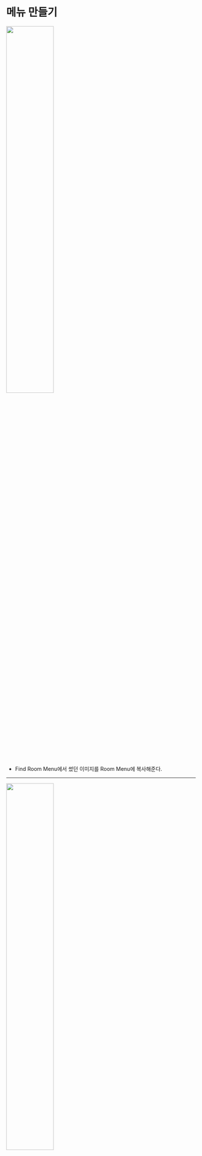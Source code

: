 메뉴 만들기
=======================
<img src="https://github.com/isp829/3dunitymulty/blob/master/images/lecture3/lecture3-6/3-6-1.png" width="50%">   

* Find Room Menu에서 썼던 이미지를 Room Menu에 복사해준다. 

-------------------------------------------------------------   
<img src="https://github.com/isp829/3dunitymulty/blob/master/images/lecture3/lecture3-6/3-6-2.PNG" width="50%">  

* 복사한 이미지 이름을 바꿔주고 TMP를 넣어준다. 

----------------------------
<img src="https://github.com/isp829/3dunitymulty/blob/master/images/lecture3/lecture3-6/3-6-3.png" width="50%">  
<img src="https://github.com/isp829/3dunitymulty/blob/master/images/lecture3/lecture3-6/3-6-3.png" width="50%">  

* 텍스트창과 텍스트 크기조절, 위치조절을 해준다. 

-------------------------------------------------------------   
<img src="https://github.com/isp829/3dunitymulty/blob/master/images/lecture3/lecture3-6/3-6-5.png" width="50%">  

* 텍스트를 프리펩화 시켜준다. 

-------------------------------------------------------------   
<img src="https://github.com/isp829/3dunitymulty/blob/master/images/lecture3/lecture3-6/3-6-6.PNG" width="50%">  

* Player List Item 스크립트를 작성한다. 

-------------------------------------------------------------   
<img src="https://github.com/isp829/3dunitymulty/blob/master/images/lecture3/lecture3-6/3-6-7.PNG" width="50%">  

* 이름을 받아서 플레이어에게 이름을 주고 플레이어가 나가면 이름표를 지우도록 스크립트를 작성해주자. 

----------------------------------------   
<img src="https://github.com/isp829/3dunitymulty/blob/master/images/lecture3/lecture3-6/3-6-8.PNG" width="50%">  
<img src="https://github.com/isp829/3dunitymulty/blob/master/images/lecture3/lecture3-6/3-6-9.PNG" width="50%">  
<img src="https://github.com/isp829/3dunitymulty/blob/master/images/lecture3/lecture3-6/3-6-10.PNG" width="50%">  
<img src="https://github.com/isp829/3dunitymulty/blob/master/images/lecture3/lecture3-6/3-6-11.PNG" width="50%">  

* Launcher스크립트도 수정해준다.   
* 방에 내가 참여가하거나 다른 플레이어가 참여하면 이름을 붙여주고 이름표가 뜨도록 해준다. 

---------------------------------------- 
<img src="https://github.com/isp829/3dunitymulty/blob/master/images/lecture3/lecture3-6/3-6-12.png" width="50%">  

* Player List Item의 프리펩의 크기를 조절해준다.  
* Player List Item 스크립트를 넣어주고 요소들을 할당해준다.  

----------------------------------------   
<img src="https://github.com/isp829/3dunitymulty/blob/master/images/lecture3/lecture3-6/3-6-13.png" width="50%">  

* canvas에 새로 launcher에 추가한 요소들을 넣어준다.  

----------------------------------------   
<img src="https://github.com/isp829/3dunitymulty/blob/master/images/lecture3/lecture3-6/3-6-14.PNG" width="50%">  

* 빌드한다음 여러개를 실행시켜보면 새로운 사람이 방에 들어올때마다 목록에 추가되는걸 볼 수 있다.  

-----------------------   
<img src="https://github.com/isp829/3dunitymulty/blob/master/images/lecture3/lecture3-6/3-6-15.PNG" width="50%">  

* Game Scene을 만들어주자.  

-----------------------   
<img src="https://github.com/isp829/3dunitymulty/blob/master/images/lecture3/lecture3-6/3-6-16.PNG" width="50%">  

* 빌드 세팅에서 game scene을 추가해주자.   

-----------------------   
<img src="https://github.com/isp829/3dunitymulty/blob/master/images/lecture3/lecture3-6/3-6-17.png" width="50%">  

* Room Menu에서 leave room 버튼을 복사해주자. 

-----------------------   
<img src="https://github.com/isp829/3dunitymulty/blob/master/images/lecture3/lecture3-6/3-6-18.PNG" width="50%">  
<img src="https://github.com/isp829/3dunitymulty/blob/master/images/lecture3/lecture3-6/3-6-19.PNG" width="50%">  


* 버튼의 크기와 위치를 조절해주고 text를 Start Game으로 바꿔주자.   

-----------------------   
<img src="https://github.com/isp829/3dunitymulty/blob/master/images/lecture3/lecture3-6/3-6-20.PNG" width="50%">  
<img src="https://github.com/isp829/3dunitymulty/blob/master/images/lecture3/lecture3-6/3-6-21.PNG" width="50%">  
<img src="https://github.com/isp829/3dunitymulty/blob/master/images/lecture3/lecture3-6/3-6-22.PNG" width="50%">  
<img src="https://github.com/isp829/3dunitymulty/blob/master/images/lecture3/lecture3-6/3-6-23.PNG" width="50%">  

* launcher 스크립트를 수정해주자.  
* 방에 들어온사람들이 모두 같은 scene을 보도록 해주고 방장이 start game을 누르면 아까 만든 game scene을 불러오게 해주자.  
------------------------  
```
using Photon.Pun;
using Photon.Realtime;
using System.Collections;
using System.Collections.Generic;
using UnityEngine;
using TMPro;

public class PlayerListItem : MonoBehaviourPunCallbacks//다른 포톤 반응 받아들이기
{
    [SerializeField] TMP_Text text;
    Player player;//포톤 리얼타임은 Player를 선언 할 수 있게 해준다.

    public void SetUp(Player _player)
    {
        player = _player;
        text.text = _player.NickName;//플레이어 이름 받아서 그사람 이름이 목록에 뜨게 만들어준다. 
    }

    public override void OnPlayerLeftRoom(Player otherPlayer)//플레이어가 방떠났을때 호출
    {
        if (player == otherPlayer)//나간 플레이어가 나면?
        {
            Destroy(gameObject);//이름표 삭제
        }
    }

    public override void OnLeftRoom()//방 나가면 호출
    {
        Destroy(gameObject);//이름표 호출
    }
}

```

* Player List Item 스크립트의 전문이다.   

--------------------
```

* Player List Item스크립트의 전문이다.  

-----------------------  
```
using System.Collections;
using System.Collections.Generic;
using UnityEngine;
using Photon.Pun;//포톤 기능 사용
using TMPro;//텍스트 메쉬 프로 기능 사용
using Photon.Realtime;
using System.Linq;

public class Launcher : MonoBehaviourPunCallbacks//다른 포톤 반응 받아들이기
{
    public static Launcher Instance;//Launcher스크립트를 메서드로 사용하기 위해 선언

    [SerializeField] TMP_InputField roomNameInputField;
    [SerializeField] TMP_Text errorText;
    [SerializeField] TMP_Text roomNameText;
    [SerializeField] Transform roomListContent;
    [SerializeField] GameObject roomListItemPrefab;
    [SerializeField] Transform playerListContent;
    [SerializeField] GameObject playerListItemPrefab;
    [SerializeField] GameObject startGameButton;

    void Awake()
    {
        Instance = this;//메서드로 사용
    }
    void Start()
    {
        Debug.Log("Connecting to Master");
        PhotonNetwork.ConnectUsingSettings();//설정한 포톤 서버에 때라 마스터 서버에 연결
    }

    public override void OnConnectedToMaster()//마스터서버에 연결시 작동됨
    {
        Debug.Log("Connected to Master");
        PhotonNetwork.JoinLobby();//마스터 서버 연결시 로비로 연결
        PhotonNetwork.AutomaticallySyncScene = true;//자동으로 모든 사람들의 scene을 통일 시켜준다. 
    }

    public override void OnJoinedLobby()//로비에 연결시 작동
    {
        MenuManager.Instance.OpenMenu("title");//로비에 들어오면 타이틀 메뉴 키기
        Debug.Log("Joined Lobby");
        PhotonNetwork.NickName = "Player " + Random.Range(0, 1000).ToString("0000");
        //들어온사람 이름 랜덤으로 숫자붙여서 정해주기
    }
    public void CreateRoom()//방만들기
    {
        if (string.IsNullOrEmpty(roomNameInputField.text))
        {
            return;//방 이름이 빈값이면 방 안만들어짐
        }
        PhotonNetwork.CreateRoom(roomNameInputField.text);//포톤 네트워크기능으로 roomNameInputField.text의 이름으로 방을 만든다.
        MenuManager.Instance.OpenMenu("loading");//로딩창 열기
    }

    public override void OnJoinedRoom()//방에 들어갔을때 작동
    {
        MenuManager.Instance.OpenMenu("room");//룸 메뉴 열기
        roomNameText.text = PhotonNetwork.CurrentRoom.Name;//들어간 방 이름표시
        Player[] players = PhotonNetwork.PlayerList;
        for (int i = 0; i < players.Count(); i++)
        {
            Instantiate(playerListItemPrefab, playerListContent).GetComponent<PlayerListItem>().SetUp(players[i]);
            //내가 방에 들어가면 방에있는 사람 목록 만큼 이름표 뜨게 하기
        }
        startGameButton.SetActive(PhotonNetwork.IsMasterClient);//방장만 게임시작 버튼 누르기 가능
    }

    public override void OnMasterClientSwitched(Player newMasterClient)//방장이 나가서 방장이 바뀌었을때
    {
        startGameButton.SetActive(PhotonNetwork.IsMasterClient);//방장만 게임시작 버튼 누르기 가능
    }

    public override void OnCreateRoomFailed(short returnCode, string message)//방 만들기 실패시 작동
    {
        errorText.text = "Room Creation Failed: " + message;
        MenuManager.Instance.OpenMenu("error");//에러 메뉴 열기
    }


    public void StartGame()
    {
        PhotonNetwork.LoadLevel(1);//1인 이유는 빌드에서 scene 번호가 1번씩이기 때문이다. 0은 초기 씬.
    }

    public void LeaveRoom()
    {
        PhotonNetwork.LeaveRoom();//방떠나기 포톤 네트워크 기능
        MenuManager.Instance.OpenMenu("loading");//로딩창 열기
    }

    public void JoinRoom(RoomInfo info)
    {
        PhotonNetwork.JoinRoom(info.Name);//포톤 네트워크의 JoinRoom기능 해당이름을 가진 방으로 접속한다. 
        MenuManager.Instance.OpenMenu("loading");//로딩창 열기
        
       
    }

    public override void OnLeftRoom()//방을 떠나면 호출
    {
        MenuManager.Instance.OpenMenu("title");//방떠나기 성공시 타이틀 메뉴 호출
    }

    public override void OnRoomListUpdate(List<RoomInfo> roomList)//포톤의 룸 리스트 기능
    {
        foreach (Transform trans in roomListContent)//존재하는 모든 roomListContent
        {
            Destroy(trans.gameObject);//룸리스트 업데이트가 될때마다 싹지우기
        }
        for (int i = 0; i < roomList.Count; i++)//방갯수만큼 반복
        {
            Instantiate(roomListItemPrefab, roomListContent).GetComponent<RoomListItem>().SetUp(roomList[i]);
            //instantiate로 prefab을 roomListContent위치에 만들어주고 그 프리펩은 i번째 룸리스트가 된다. 
        }
    }

    public override void OnPlayerEnteredRoom(Player newPlayer)//다른 플레이어가 방에 들어오면 작동
    {
        Instantiate(playerListItemPrefab, playerListContent).GetComponent<PlayerListItem>().SetUp(newPlayer);
        //instantiate로 prefab을 playerListContent위치에 만들어주고 그 프리펩을 이름 받아서 표시. 
    }
}


```

* 수정한 Launcher  전문이다. 

--------------------------
[목차로](https://github.com/isp829/3dunitymulty/blob/master/README.md)  
[다음](https://github.com/isp829/3dunitymulty/blob/master/lecture/lecture3-7.md)  
-----------------------------
